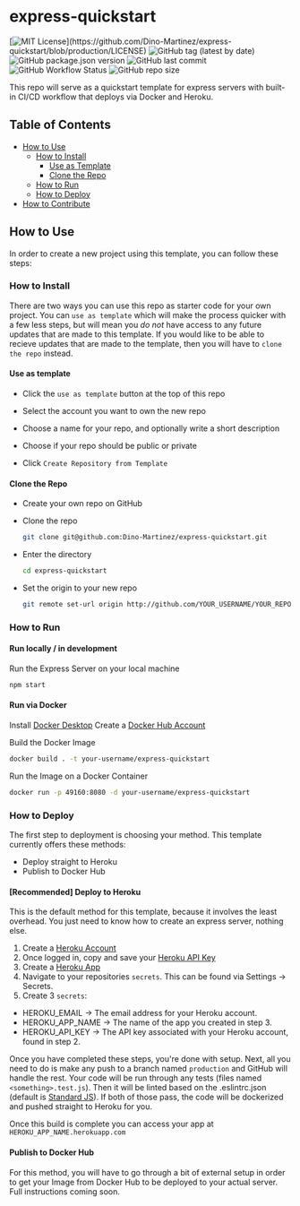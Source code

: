 # express-quickstart

[![MIT License](https://img.shields.io/apm/l/atomic-design-ui.svg?)](https://github.com/Dino-Martinez/express-quickstart/blob/production/LICENSE) ![GitHub tag (latest by date)](https://img.shields.io/github/v/tag/Dino-Martinez/express-quickstart) ![GitHub package.json version](https://img.shields.io/github/package-json/v/Dino-Martinez/express-quickstart) ![GitHub last commit](https://img.shields.io/github/last-commit/dino-martinez/express-quickstart) ![GitHub Workflow Status](https://img.shields.io/github/workflow/status/dino-martinez/express-quickstart/Build%20and%20Push%20to%20Docker%20Hub/production) ![GitHub repo size](https://img.shields.io/github/repo-size/dino-martinez/express-quickstart)

This repo will serve as a quickstart template for express servers with built-in CI/CD workflow that deploys via Docker and Heroku.

## Table of Contents
- [How to Use](#how-to-use)
  - [How to Install](#how-to-install)
    - [Use as Template](#use-as-template)
    - [Clone the Repo](#clone-the-repo)
  - [How to Run](#how-to-run)
  - [How to Deploy](#how-to-deploy)
- [How to Contribute](#how-to-contribute)

## How to Use

In order to create a new project using this template, you can follow these steps:

### How to Install

There are two ways you can use this repo as starter code for your own project. You can `use as template` which will make the process quicker with a few less steps, but will mean you _do not_ have access to any future updates that are made to this template. If you would like to be able to recieve updates that are made to the template, then you will have to `clone the repo` instead.

#### Use as template

- Click the `use as template` button at the top of this repo

- Select the account you want to own the new repo

- Choose a name for your repo, and optionally write a short description

- Choose if your repo should be public or private

- Click `Create Repository from Template`

#### Clone the Repo

- Create your own repo on GitHub

- Clone the repo
  ```zsh
  git clone git@github.com:Dino-Martinez/express-quickstart.git
  ```

- Enter the directory
  ```zsh
  cd express-quickstart
  ```

- Set the origin to your new repo
  ```zsh
  git remote set-url origin http://github.com/YOUR_USERNAME/YOUR_REPO
  ```

### How to Run

#### Run locally / in development

Run the Express Server on your local machine
```zsh
npm start
```

#### Run via Docker

Install [Docker Desktop](https://docs.docker.com/get-docker/)
Create a [Docker Hub Account](https://hub.docker.com)

Build the Docker Image
```zsh
docker build . -t your-username/express-quickstart
```

Run the Image on a Docker Container
```zsh
docker run -p 49160:8080 -d your-username/express-quickstart
```

### How to Deploy

The first step to deployment is choosing your method. This template currently offers these methods:
- Deploy straight to Heroku
- Publish to Docker Hub

#### [Recommended] Deploy to Heroku

This is the default method for this template, because it involves the least overhead. You just need to know how to create an express server, nothing else.

1. Create a [Heroku Account](https://signup.heroku.com)
2. Once logged in, copy and save your [Heroku API Key](dashboard.heroku.com/account/)
3. Create a [Heroku App](https://dashboard.heroku.com/new-app)
4. Navigate to your repositories `secrets`. This can be found via Settings -> Secrets.
5. Create 3 `secrets`:
  - HEROKU_EMAIL -> The email address for your Heroku account.
  - HEROKU_APP_NAME -> The name of the app you created in step 3.
  - HEROKU_API_KEY -> The API key associated with your Heroku account, found in step 2.

Once you have completed these steps, you're done with setup. Next, all you need to do is make any push to a branch named `production` and GitHub will handle the rest. Your code will be run through any tests (files named `<something>.test.js`). Then it will be linted based on the .eslintrc.json (default is [Standard JS](https://standardjs.com)). If both of those pass, the code will be dockerized and pushed straight to Heroku for you.

Once this build is complete you can access your app at `HEROKU_APP_NAME.herokuapp.com`

#### Publish to Docker Hub

For this method, you will have to go through a bit of external setup in order to get your Image from Docker Hub to be deployed to your actual server. Full instructions coming soon.

